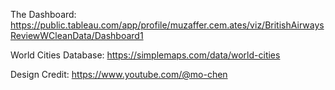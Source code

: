 The Dashboard:
https://public.tableau.com/app/profile/muzaffer.cem.ates/viz/BritishAirwaysReviewWCleanData/Dashboard1

World Cities Database:
https://simplemaps.com/data/world-cities

Design Credit:
https://www.youtube.com/@mo-chen
